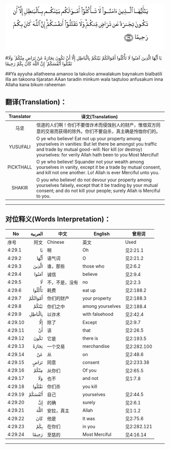 ![004:029](images/004_029.gif)

#يَا أَيُّهَا الَّذِينَ آمَنُوا لَا تَأْكُلُوا أَمْوَالَكُمْ بَيْنَكُمْ بِالْبَاطِلِ إِلَّا أَنْ تَكُونَ تِجَارَةً عَنْ تَرَاضٍ مِنْكُمْ ۚ وَلَا تَقْتُلُوا أَنْفُسَكُمْ ۚ إِنَّ اللَّهَ كَانَ بِكُمْ رَحِيمًا 

##Ya ayyuha allatheena amanoo la takuloo amwalakum baynakum bialbatili illa an takoona tijaratan AAan taradin minkum wala taqtuloo anfusakum inna Allaha kana bikum raheeman 

## 翻译(Translation)：

| Translator | 译文(Translation)                                            |
| :--------: | ------------------------------------------------------------ |
|    马坚    | 信道的人们啊！你们不要借诈术而侵蚀别人的财产，惟借双方同意的交易而获得的除外。你们不要自杀，真主确是怜恤你们的。 |
|  YUSUFALI  | O ye who believe! Eat not up your property among yourselves in vanities: But let there be amongst you traffic and trade by mutual good-will: Nor kill (or destroy) yourselves: for verily Allah hath been to you Most Merciful! |
| PICKTHALL  | O ye who believe! Squander not your wealth among yourselves in vanity, except it be a trade by mutual consent, and kill not one another. Lo! Allah is ever Merciful unto you. |
|   SHAKIR   | O you who believe! do not devour your property among yourselves falsely, except that it be trading by your mutual consent; and do not kill your people; surely Allah is Merciful to you. |

---

## 对位释义(Words Interpretation)：

| No   | العربية | 中文    | English | 曾用词 |
| ---- | ------: | ------- | ------- | ------ |
| 序号 |    阿文 | Chinese | 英文    | Used   |
| 4:29.1  | يَا      | 啊             | Oh               | 见2:21.1    |
| 4:29.2  | أَيُّهَا    | 语气词         | O                | 见2:21.2    |
| 4:29.3  | الَّذِينَ   | 谁，那些       | those who        | 见2:6.2     |
| 4:29.4  | آمَنُوا   | 诚信           | believe          | 见2:9.4     |
| 4:29.5  | لَا      | 不，不是，没有 | no               | 见2:2.3     |
| 4:29.6  | تَأْكُلُوا  | 耗费           | eat up           | 见2:188.2   |
| 4:29.7  | أَمْوَالَكُمْ | 你们的财产     | your property    | 见2:188.3   |
| 4:29.8  | بَيْنَكُمْ   | 你们之中       | among yourselves | 见2:188.4   |
| 4:29.9  | بِالْبَاطِلِ | 以诈术         | with falsehood   | 见2:42.4    |
| 4:29.10 | إِلَّا     | 除了           | Except           | 见2:9.7     |
| 4:29.11 | أَنْ      | 该             | that             | 见2:26.5    |
| 4:29.12 | تَكُونَ    | 它是           | there is         | 见2:193.5   |
| 4:29.13 | تِجَارَةً   | 一个交易       | merchandise      | 见2:282.100 |
| 4:29.14 | عَنْ      | 从             | on               | 见2:48.6    |
| 4:29.15 | تَرَاضٍ    | 同意           | consent          | 见2:233.38  |
| 4:29.16 | مِنْكُمْ    | 从你们         | Of you           | 见2:65.5    |
| 4:29.17 | وَلَا     | 也不           | and not          | 见1:7.8     |
| 4:29.18 | تَقْتُلُوا  | 你们杀         | you kill         |             |
| 4:29.19 | أَنْفُسَكُمْ  | 自己           | yourselves       | 见2:44.5    |
| 4:29.20 | إِنَّ      | 的确           | surely           | 见2:6.1     |
| 4:29.21 | اللَّهَ    | 安拉，真主     | Allah            | 见1:1.2     |
| 4:29.22 | كَانَ     | 他是           | It was           | 见2:75.6    |
| 4:29.23 | بِكُمْ     | 在你们         | in you           | 见2:282.121 |
| 4:29.24 | رَحِيمًا   | 至慈的         | Most Merciful    | 见4:16.14   |

---
